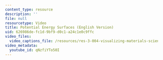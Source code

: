 ```yaml
---
content_type: resource
description: ''
file: null
resourcetype: Video
title: Potential Energy Surfaces (English Version)
uid: 626986de-fc1d-9bf9-d0c1-a24c1e0c9ffc
video_files:
  video_captions_file: /resources/res-3-004-visualizing-materials-science-fall-2017/student-projects-by-year/EPFL2017/potential-energy-surfaces/potential-energy-surfaces-english/qNzfiYTo50I.vtt
video_metadata:
  youtube_id: qNzfiYTo50I
---
```

